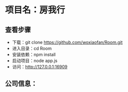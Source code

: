 # 项目名：房我行
## 查看步骤 
 - 下载：git clone https://github.com/woxiaofan/Room.git
 - 进入目录：cd Room
 - 安装依赖：npm install
 - 启动项目：node app.js
 - 访问：http://127.0.0.1:16909

## 公司信息：
<meta name="keywords" content="杭州赛技网络科技有限公司" />
<meta name="description" content="杭州赛技网络科技有限公司是一家技术咨询：信息技术、网络技术；信息系统集成服务公司。主要做技术咨询：信息技术、网络技术；信息系统集成服务；网上销售：文具用品、体育用品、机械设备、五金、电子产品（除电子出版物）、家具、室内装饰材料、服装、服饰；体育设备出租。" />
<title>房我行-杭州赛技网络科技有限公司</title>
